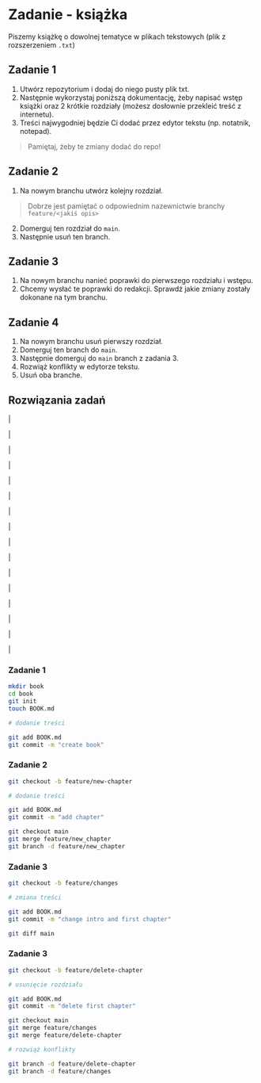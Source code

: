 # Zadanie - książka

Piszemy książkę o dowolnej tematyce w plikach tekstowych (plik z rozszerzeniem `.txt`)

## Zadanie 1 

1. Utwórz repozytorium i dodaj do niego pusty plik txt.
2. Następnie wykorzystaj poniższą dokumentację, żeby napisać wstęp książki oraz 2 krótkie rozdziały (możesz dosłownie przekleić treść z internetu).
3. Treści najwygodniej będzie Ci dodać przez edytor tekstu (np. notatnik, notepad).
> Pamiętaj, żeby te zmiany dodać do repo!

## Zadanie 2

1. Na nowym branchu utwórz kolejny rozdział.
> Dobrze jest pamiętać o odpowiednim nazewnictwie branchy `feature/<jakiś opis>`
2. Domerguj ten rozdział do `main`.
3. Następnie usuń ten branch. 

## Zadanie 3

1. Na nowym branchu nanieć poprawki do pierwszego rozdziału i wstępu.
2. Chcemy wysłać te poprawki do redakcji. Sprawdź jakie zmiany zostały dokonane na tym branchu.

## Zadanie 4

1. Na nowym branchu usuń pierwszy rozdział.
2. Domerguj ten branch do `main`.
3. Następnie domerguj do `main` branch z zadania 3.
4. Rozwiąż konflikty w edytorze tekstu.
5. Usuń oba branche.

## Rozwiązania zadań 
|

|

|

|

|

|

|

|

|

|

|

|

|

|

|

|

### Zadanie 1
``` bash
mkdir book
cd book
git init
touch BOOK.md

# dodanie treści

git add BOOK.md
git commit -m "create book"
```

### Zadanie 2
``` bash
git checkout -b feature/new-chapter

# dodanie treści

git add BOOK.md
git commit -m "add chapter"

git checkout main
git merge feature/new_chapter
git branch -d feature/new_chapter
```

### Zadanie 3
``` bash
git checkout -b feature/changes

# zmiana treści

git add BOOK.md
git commit -m "change intro and first chapter"

git diff main
```


### Zadanie 3
``` bash
git checkout -b feature/delete-chapter

# usunięcie rozdziału

git add BOOK.md
git commit -m "delete first chapter"

git checkout main
git merge feature/changes
git merge feature/delete-chapter

# rozwiąż konflikty

git branch -d feature/delete-chapter
git branch -d feature/changes
```
